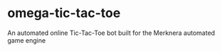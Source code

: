 # omega-tic-tac-toe
An automated online Tic-Tac-Toe bot built for the Merknera automated game engine
